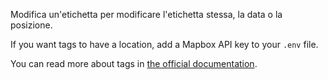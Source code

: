 Modifica un'etichetta per modificare l'etichetta stessa, la data o la posizione.

If you want tags to have a location, add a Mapbox API key to your `.env` file.

You can read more about tags in [the official documentation](https://firefly-iii.readthedocs.io/en/latest/concepts/tags.html).